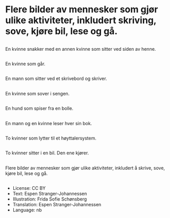 # Flere bilder av mennesker som gjør ulike aktiviteter, inkludert skriving, sove, kjøre bil, lese og gå.

##
En kvinne snakker med en annen kvinne som sitter ved siden av henne.

##
En kvinne som går.

##
En mann som sitter ved et skrivebord og skriver.

##
En kvinne som sover i sengen.

##
En hund som spiser fra en bolle.

##
En mann og en kvinne leser hver sin bok.

##
To kvinner som lytter til et høyttalersystem.

##
To kvinner sitter i en bil. Den ene kjører.

##
Flere bilder av mennesker som gjør ulike aktiviteter, inkludert å skrive, sove, kjøre bil, lese og gå.

##
* License: CC BY
* Text: Espen Stranger-Johannessen
* Illustration: Frida Sofie Schønsberg
* Translation: Espen Stranger-Johannessen
* Language: nb
